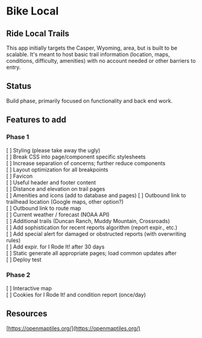 # Bike Local 

## Ride Local Trails
This app initially targets the Casper, Wyoming, area, but is built to be scalable. It's meant to host basic trail information (location, maps, conditions, difficulty, amenities) with no account needed or other barriers to entry.

## Status
Build phase, primarily focused on functionality and back end work.

## Features to add

### Phase 1
\[ \] Styling (please take away the ugly)  
\[ \] Break CSS into page/component specific stylesheets  
\[ \] Increase separation of concerns; further reduce components  
\[ \] Layout optimization for all breakpoints  
\[ \] Favicon  
\[ \] Useful header and footer content  
\[ \] Distance and elevation on trail pages  
\[ \] Amenities and icons (add to database and pages)
\[ \] Outbound link to trailhead location (Google maps, other option?)  
\[ \] Outbound link to route map  
\[ \] Current weather / forecast (NOAA API)  
\[ \] Additional trails (Duncan Ranch, Muddy Mountain, Crossroads)  
\[ \] Add sophistication for recent reports algorithm (report expir., etc.)  
\[ \] Add special alert for damaged or obstructed reports (with overwriting rules)  
\[ \] Add expir. for I Rode It! after 30 days  
\[ \] Static generate all appropriate pages; load common updates after  
\[ \] Deploy test

### Phase 2
\[ \] Interactive map  
\[ \] Cookies for I Rode It! and condition report (once/day)  

## Resources

[https://openmaptiles.org/](https://openmaptiles.org/)
